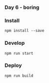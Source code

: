 ### Day 6 - boring


### Install
`npm install --save`

### Develop
`npm run start`

### Deploy
`npm run build`
